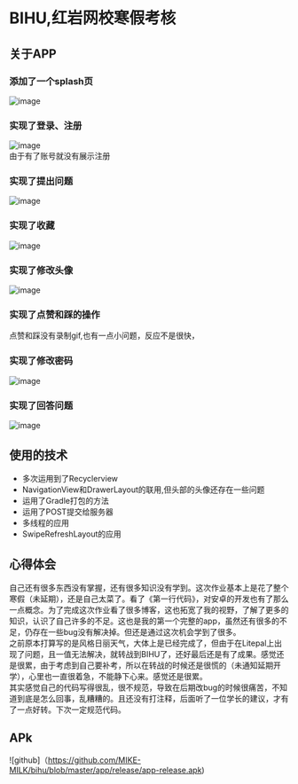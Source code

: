 BIHU,红岩网校寒假考核 
===================
关于APP
------
### 添加了一个splash页
![image](https://github.com/MIKE-MILK/bihu/blob/master/gif/Video_20200216_102437_890.gif)
### 实现了登录、注册  
![image](https://github.com/MIKE-MILK/bihu/blob/master/gif/Video_20200216_103552_581.gif)  
由于有了账号就没有展示注册
### 实现了提出问题
![image](https://github.com/MIKE-MILK/bihu/blob/master/gif/Video_20200216_104342_747.gif)
### 实现了收藏
![image](https://github.com/MIKE-MILK/bihu/blob/master/gif/Video_20200216_104023_115.gif)
### 实现了修改头像
![image](https://github.com/MIKE-MILK/bihu/blob/master/gif/Video_20200216_104658_822.gif)
### 实现了点赞和踩的操作  
点赞和踩没有录制gif,也有一点小问题，反应不是很快，
### 实现了修改密码
![image](https://github.com/MIKE-MILK/bihu/blob/master/gif/Video_20200216_104920_305.gif)
### 实现了回答问题
![image](https://github.com/MIKE-MILK/bihu/blob/master/gif/Video_20200216_104532_737.gif)
## 使用的技术  
 * 多次运用到了Recyclerview  
 * NavigationView和DrawerLayout的联用,但头部的头像还存在一些问题  
 * 运用了Gradle打包的方法
 * 运用了POST提交给服务器
 * 多线程的应用
 * SwipeRefreshLayout的应用
 ## 心得体会
 自己还有很多东西没有掌握，还有很多知识没有学到。这次作业基本上是花了整个寒假（未延期），还是自己太菜了。看了《第一行代码》，对安卓的开发也有了那么一点概念。为了完成这次作业看了很多博客，这也拓宽了我的视野，了解了更多的知识，认识了自己许多的不足。这也是我的第一个完整的app，虽然还有很多的不足，仍存在一些bug没有解决掉。但还是通过这次机会学到了很多。  
 之前原本打算写的是风格日丽天气，大体上是已经完成了，但由于在Litepal上出现了问题，且一值无法解决，就转战到BIHU了，还好最后还是有了成果。感觉还是很累，由于考虑到自己要补考，所以在转战的时候还是很慌的（未通知延期开学），心里也一直很着急，不能静下心来。感觉还是很累。  
 其实感觉自己的代码写得很乱，很不规范，导致在后期改bug的时候很痛苦，不知道到底是怎么回事，乱糟糟的。且还没有打注释，后面听了一位学长的建议，才有了一点好转。下次一定规范代码。
 ## APk
 ![github]（https://github.com/MIKE-MILK/bihu/blob/master/app/release/app-release.apk)
